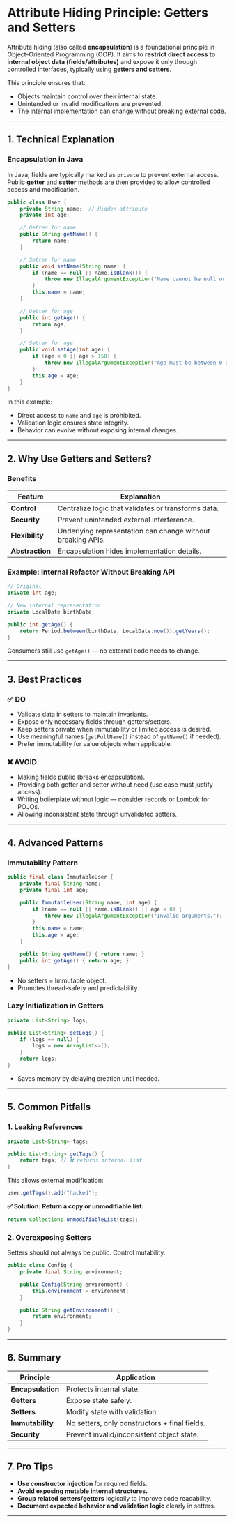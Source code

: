 # Attribute Hiding Principle: Getters and Setters

Attribute hiding (also called **encapsulation**) is a foundational principle in Object-Oriented Programming (OOP). It aims to **restrict direct access to internal object data (fields/attributes)** and expose it only through controlled interfaces, typically using **getters and setters**.

This principle ensures that:

- Objects maintain control over their internal state.
- Unintended or invalid modifications are prevented.
- The internal implementation can change without breaking external code.

---

## 1. Technical Explanation

### Encapsulation in Java

In Java, fields are typically marked as `private` to prevent external access. Public **getter** and **setter** methods are then provided to allow controlled access and modification.

```java
public class User {
    private String name;  // Hidden attribute
    private int age;

    // Getter for name
    public String getName() {
        return name;
    }

    // Setter for name
    public void setName(String name) {
        if (name == null || name.isBlank()) {
            throw new IllegalArgumentException("Name cannot be null or blank.");
        }
        this.name = name;
    }

    // Getter for age
    public int getAge() {
        return age;
    }

    // Setter for age
    public void setAge(int age) {
        if (age < 0 || age > 150) {
            throw new IllegalArgumentException("Age must be between 0 and 150.");
        }
        this.age = age;
    }
}
```

In this example:

- Direct access to `name` and `age` is prohibited.
- Validation logic ensures state integrity.
- Behavior can evolve without exposing internal changes.

---

## 2. Why Use Getters and Setters?

### Benefits

| Feature         | Explanation                                                 |
| --------------- | ----------------------------------------------------------- |
| **Control**     | Centralize logic that validates or transforms data.         |
| **Security**    | Prevent unintended external interference.                   |
| **Flexibility** | Underlying representation can change without breaking APIs. |
| **Abstraction** | Encapsulation hides implementation details.                 |

### Example: Internal Refactor Without Breaking API

```java
// Original
private int age;

// New internal representation
private LocalDate birthDate;

public int getAge() {
    return Period.between(birthDate, LocalDate.now()).getYears();
}
```

Consumers still use `getAge()` — no external code needs to change.

---

## 3. Best Practices

### ✅ DO

- Validate data in setters to maintain invariants.
- Expose only necessary fields through getters/setters.
- Keep setters private when immutability or limited access is desired.
- Use meaningful names (`getFullName()` instead of `getName()` if needed).
- Prefer immutability for value objects when applicable.

### ❌ AVOID

- Making fields public (breaks encapsulation).
- Providing both getter and setter without need (use case must justify access).
- Writing boilerplate without logic — consider records or Lombok for POJOs.
- Allowing inconsistent state through unvalidated setters.

---

## 4. Advanced Patterns

### Immutability Pattern

```java
public final class ImmutableUser {
    private final String name;
    private final int age;

    public ImmutableUser(String name, int age) {
        if (name == null || name.isBlank() || age < 0) {
            throw new IllegalArgumentException("Invalid arguments.");
        }
        this.name = name;
        this.age = age;
    }

    public String getName() { return name; }
    public int getAge() { return age; }
}
```

- No setters = Immutable object.
- Promotes thread-safety and predictability.

### Lazy Initialization in Getters

```java
private List<String> logs;

public List<String> getLogs() {
    if (logs == null) {
        logs = new ArrayList<>();
    }
    return logs;
}
```

- Saves memory by delaying creation until needed.

---

## 5. Common Pitfalls

### 1. Leaking References

```java
private List<String> tags;

public List<String> getTags() {
    return tags; // ❌ returns internal list
}
```

This allows external modification:

```java
user.getTags().add("hacked");
```

**✅ Solution: Return a copy or unmodifiable list:**

```java
return Collections.unmodifiableList(tags);
```

### 2. Overexposing Setters

Setters should not always be public. Control mutability.

```java
public class Config {
    private final String environment;

    public Config(String environment) {
        this.environment = environment;
    }

    public String getEnvironment() {
        return environment;
    }
}
```

---

## 6. Summary

| Principle         | Application                                   |
| ----------------- | --------------------------------------------- |
| **Encapsulation** | Protects internal state.                      |
| **Getters**       | Expose state safely.                          |
| **Setters**       | Modify state with validation.                 |
| **Immutability**  | No setters, only constructors + final fields. |
| **Security**      | Prevent invalid/inconsistent object state.    |

---

## 7. Pro Tips

- **Use constructor injection** for required fields.
- **Avoid exposing mutable internal structures.**
- **Group related setters/getters** logically to improve code readability.
- **Document expected behavior and validation logic** clearly in setters.

---
